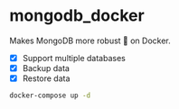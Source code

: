 # mongodb_docker

Makes MongoDB more robust 💅 on Docker.

- [x] Support multiple databases
- [x] Backup data
- [x] Restore data

```sh
docker-compose up -d
```
